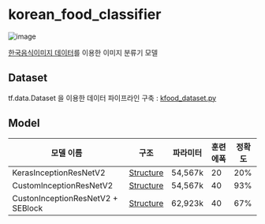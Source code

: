  # korean_food_classifier


![image](https://user-images.githubusercontent.com/33340741/152799667-1145bd0c-23b9-4461-9248-379079d8f119.png)

[한국음식이미지 데이터](https://aihub.or.kr/aidata/13594)를 이용한 이미지 분류기 모델


## Dataset

tf.data.Dataset 을 이용한 데이터 파이프라인 구축 : [kfood_dataset.py](https://github.com/kimhwijin/korean_food_classifier/blob/master/kfood_dataset.py)

## Model

|모델 이름|구조|파라미터|훈련 에폭|정확도|
|---|---|---|---|---|
|KerasInceptionResNetV2|[Structure](https://github.com/kimhwijin/korean_food_classifier/blob/master/application/KerasInceptionResNetV2)|54,567k|20|20%|
|CustomInceptionResNetV2|[Structure](https://github.com/kimhwijin/korean_food_classifier/blob/master/application/inception_resnet_v2.py)|54,567k|40|93%|
|CustonInceptionResNetV2 + SEBlock|[Structure](https://github.com/kimhwijin/korean_food_classifier/blob/master/application/inception_resnet_v2_se.py)|62,923k|40|67%|


